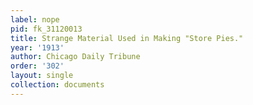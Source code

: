 ```yaml
---
label: nope
pid: fk_31120013
title: Strange Material Used in Making "Store Pies."
year: '1913'
author: Chicago Daily Tribune
order: '302'
layout: single
collection: documents
---
```

